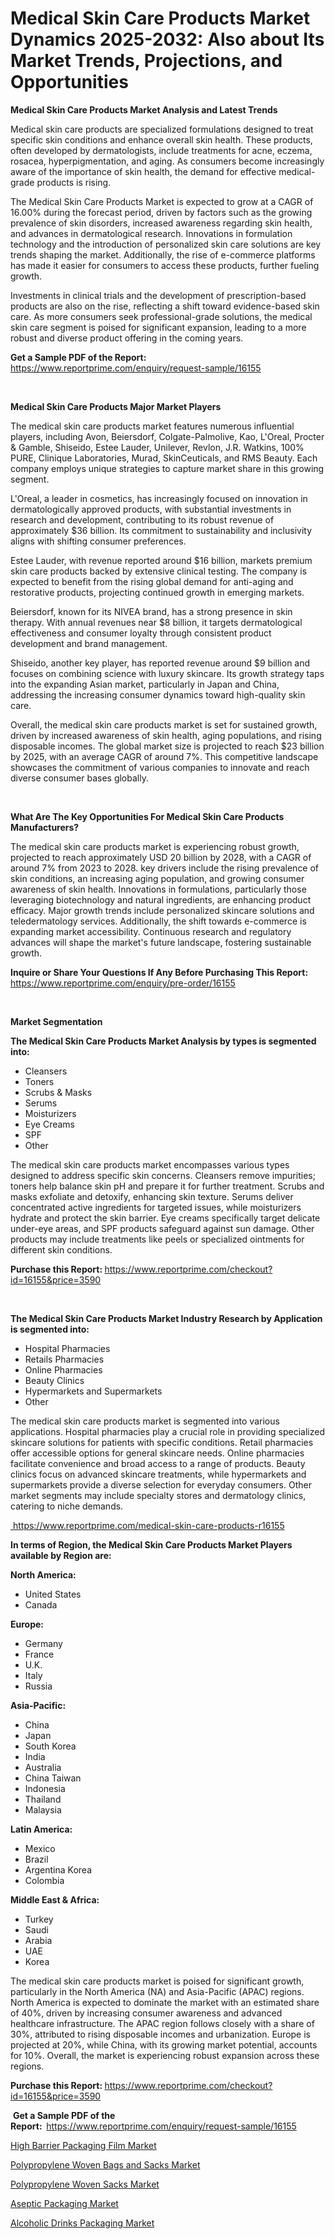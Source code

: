 <p><h1>Medical Skin Care Products Market Dynamics 2025-2032: Also about Its Market Trends, Projections, and Opportunities</h1></p><p><strong>Medical Skin Care Products Market Analysis and Latest Trends</strong></p>
<p><p>Medical skin care products are specialized formulations designed to treat specific skin conditions and enhance overall skin health. These products, often developed by dermatologists, include treatments for acne, eczema, rosacea, hyperpigmentation, and aging. As consumers become increasingly aware of the importance of skin health, the demand for effective medical-grade products is rising.</p><p>The Medical Skin Care Products Market is expected to grow at a CAGR of 16.00% during the forecast period, driven by factors such as the growing prevalence of skin disorders, increased awareness regarding skin health, and advances in dermatological research. Innovations in formulation technology and the introduction of personalized skin care solutions are key trends shaping the market. Additionally, the rise of e-commerce platforms has made it easier for consumers to access these products, further fueling growth. </p><p>Investments in clinical trials and the development of prescription-based products are also on the rise, reflecting a shift toward evidence-based skin care. As more consumers seek professional-grade solutions, the medical skin care segment is poised for significant expansion, leading to a more robust and diverse product offering in the coming years.</p></p>
<p><strong>Get a Sample PDF of the Report:&nbsp;</strong> <a href="https://www.reportprime.com/enquiry/request-sample/16155?utm_campaign=2114&utm_medium=2&utm_source=Github&utm_content=ia&utm_term=20032025&utm_id=medical-skin-care-products">https://www.reportprime.com/enquiry/request-sample/16155</a></p>
<p>&nbsp;</p>
<p><strong>Medical Skin Care Products Major Market Players</strong></p>
<p><p>The medical skin care products market features numerous influential players, including Avon, Beiersdorf, Colgate-Palmolive, Kao, L'Oreal, Procter & Gamble, Shiseido, Estee Lauder, Unilever, Revlon, J.R. Watkins, 100% PURE, Clinique Laboratories, Murad, SkinCeuticals, and RMS Beauty. Each company employs unique strategies to capture market share in this growing segment.</p><p>L'Oreal, a leader in cosmetics, has increasingly focused on innovation in dermatologically approved products, with substantial investments in research and development, contributing to its robust revenue of approximately $36 billion. Its commitment to sustainability and inclusivity aligns with shifting consumer preferences.</p><p>Estee Lauder, with revenue reported around $16 billion, markets premium skin care products backed by extensive clinical testing. The company is expected to benefit from the rising global demand for anti-aging and restorative products, projecting continued growth in emerging markets.</p><p>Beiersdorf, known for its NIVEA brand, has a strong presence in skin therapy. With annual revenues near $8 billion, it targets dermatological effectiveness and consumer loyalty through consistent product development and brand management.</p><p>Shiseido, another key player, has reported revenue around $9 billion and focuses on combining science with luxury skincare. Its growth strategy taps into the expanding Asian market, particularly in Japan and China, addressing the increasing consumer dynamics toward high-quality skin care.</p><p>Overall, the medical skin care products market is set for sustained growth, driven by increased awareness of skin health, aging populations, and rising disposable incomes. The global market size is projected to reach $23 billion by 2025, with an average CAGR of around 7%. This competitive landscape showcases the commitment of various companies to innovate and reach diverse consumer bases globally.</p></p>
<p>&nbsp;</p>
<p><strong>What Are The Key Opportunities For Medical Skin Care Products Manufacturers?</strong></p>
<p><p>The medical skin care products market is experiencing robust growth, projected to reach approximately USD 20 billion by 2028, with a CAGR of around 7% from 2023 to 2028. key drivers include the rising prevalence of skin conditions, an increasing aging population, and growing consumer awareness of skin health. Innovations in formulations, particularly those leveraging biotechnology and natural ingredients, are enhancing product efficacy. Major growth trends include personalized skincare solutions and teledermatology services. Additionally, the shift towards e-commerce is expanding market accessibility. Continuous research and regulatory advances will shape the market's future landscape, fostering sustainable growth.</p></p>
<p><strong>Inquire or Share Your Questions If Any Before Purchasing This Report:</strong> <a href="https://www.reportprime.com/enquiry/pre-order/16155?utm_campaign=2114&utm_medium=2&utm_source=Github&utm_content=ia&utm_term=20032025&utm_id=medical-skin-care-products">https://www.reportprime.com/enquiry/pre-order/16155</a></p>
<p>&nbsp;</p>
<p><strong>Market Segmentation</strong></p>
<p><strong>The Medical Skin Care Products Market Analysis by types is segmented into:</strong></p>
<p><ul><li>Cleansers</li><li>Toners</li><li>Scrubs & Masks</li><li>Serums</li><li>Moisturizers</li><li>Eye Creams</li><li>SPF</li><li>Other</li></ul></p>
<p><p>The medical skin care products market encompasses various types designed to address specific skin concerns. Cleansers remove impurities; toners help balance skin pH and prepare it for further treatment. Scrubs and masks exfoliate and detoxify, enhancing skin texture. Serums deliver concentrated active ingredients for targeted issues, while moisturizers hydrate and protect the skin barrier. Eye creams specifically target delicate under-eye areas, and SPF products safeguard against sun damage. Other products may include treatments like peels or specialized ointments for different skin conditions.</p></p>
<p><strong>Purchase this Report:&nbsp;</strong><a href="https://www.reportprime.com/checkout?id=16155&price=3590&utm_campaign=2114&utm_medium=2&utm_source=Github&utm_content=ia&utm_term=20032025&utm_id=medical-skin-care-products">https://www.reportprime.com/checkout?id=16155&price=3590</a></p>
<p>&nbsp;</p>
<p><strong>The Medical Skin Care Products Market Industry Research by Application is segmented into:</strong></p>
<p><ul><li>Hospital Pharmacies</li><li>Retails Pharmacies</li><li>Online Pharmacies</li><li>Beauty Clinics</li><li>Hypermarkets and Supermarkets</li><li>Other</li></ul></p>
<p><p>The medical skin care products market is segmented into various applications. Hospital pharmacies play a crucial role in providing specialized skincare solutions for patients with specific conditions. Retail pharmacies offer accessible options for general skincare needs. Online pharmacies facilitate convenience and broad access to a range of products. Beauty clinics focus on advanced skincare treatments, while hypermarkets and supermarkets provide a diverse selection for everyday consumers. Other market segments may include specialty stores and dermatology clinics, catering to niche demands.</p></p>
<p><a href="https://www.reportprime.com/medical-skin-care-products-r16155?utm_campaign=2114&utm_medium=2&utm_source=Github&utm_content=ia&utm_term=20032025&utm_id=medical-skin-care-products">&nbsp;https://www.reportprime.com/medical-skin-care-products-r16155</a></p>
<p><strong>In terms of Region, the Medical Skin Care Products Market Players available by Region are:</strong></p>
<p>
    <p> <strong> North America: </strong>
        <ul>
            <li>United States</li>
            <li>Canada</li>
        </ul>
        </p> 
    <p> <strong> Europe: </strong>
        <ul>
            <li>Germany</li>
            <li>France</li>
            <li>U.K.</li>
            <li>Italy</li>
            <li>Russia</li>
        </ul>
        </p> 
    <p> <strong> Asia-Pacific: </strong>
        <ul>
            <li>China</li>
            <li>Japan</li>
            <li>South Korea</li>
            <li>India</li>
            <li>Australia</li>
            <li>China Taiwan</li>
            <li>Indonesia</li>
            <li>Thailand</li>
            <li>Malaysia</li>
        </ul>
        </p> 
    <p> <strong> Latin America: </strong>
        <ul>
            <li>Mexico</li>
            <li>Brazil</li>
            <li>Argentina Korea</li>
            <li>Colombia</li>
        </ul>
        </p> 
    <p> <strong> Middle East & Africa: </strong>
        <ul>
            <li>Turkey</li>
            <li>Saudi</li>
            <li>Arabia</li>
            <li>UAE</li>
            <li>Korea</li>
        </ul>
    </p>
    </p>
<p><p>The medical skin care products market is poised for significant growth, particularly in the North America (NA) and Asia-Pacific (APAC) regions. North America is expected to dominate the market with an estimated share of 40%, driven by increasing consumer awareness and advanced healthcare infrastructure. The APAC region follows closely with a share of 30%, attributed to rising disposable incomes and urbanization. Europe is projected at 20%, while China, with its growing market potential, accounts for 10%. Overall, the market is experiencing robust expansion across these regions.</p></p>
<p><strong>Purchase this Report: </strong><a href="https://www.reportprime.com/checkout?id=16155&price=3590&utm_campaign=2114&utm_medium=2&utm_source=Github&utm_content=ia&utm_term=20032025&utm_id=medical-skin-care-products">https://www.reportprime.com/checkout?id=16155&price=3590</a></p>
<p>&nbsp;<strong>Get a Sample PDF of the Report:&nbsp;&nbsp;</strong><a href="https://www.reportprime.com/enquiry/request-sample/16155?utm_campaign=2114&utm_medium=2&utm_source=Github&utm_content=ia&utm_term=20032025&utm_id=medical-skin-care-products">https://www.reportprime.com/enquiry/request-sample/16155</a></p>
<p><strong></strong></p>
<p><p><a href="https://github.com/kaddahblejc/Market-Research-Report-List-1/blob/main/high-barrier-packaging-film-market.md?utm_campaign=2114&utm_medium=2&utm_source=Github&utm_content=ia&utm_term=20032025&utm_id=medical-skin-care-products">High Barrier Packaging Film Market</a></p><p><a href="https://github.com/tanckfelli84/Market-Research-Report-List-1/blob/main/polypropylene-woven-bags-and-sacks-market.md?utm_campaign=2114&utm_medium=2&utm_source=Github&utm_content=ia&utm_term=20032025&utm_id=medical-skin-care-products">Polypropylene Woven Bags and Sacks Market</a></p><p><a href="https://github.com/leijavaagexo/Market-Research-Report-List-1/blob/main/polypropylene-woven-sacks-market.md?utm_campaign=2114&utm_medium=2&utm_source=Github&utm_content=ia&utm_term=20032025&utm_id=medical-skin-care-products">Polypropylene Woven Sacks Market</a></p><p><a href="https://github.com/pidlisseas/Market-Research-Report-List-1/blob/main/aseptic-packaging-market.md?utm_campaign=2114&utm_medium=2&utm_source=Github&utm_content=ia&utm_term=20032025&utm_id=medical-skin-care-products">Aseptic Packaging Market</a></p><p><a href="https://github.com/wakerizaak8g/Market-Research-Report-List-1/blob/main/alcoholic-drinks-packaging-market.md?utm_campaign=2114&utm_medium=2&utm_source=Github&utm_content=ia&utm_term=20032025&utm_id=medical-skin-care-products">Alcoholic Drinks Packaging Market</a></p></p>